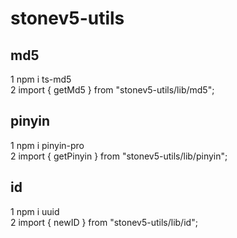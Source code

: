 # stonev5-utils

## md5
1 npm i ts-md5  
2 import { getMd5 } from "stonev5-utils/lib/md5";

## pinyin
1 npm i pinyin-pro  
2 import { getPinyin } from "stonev5-utils/lib/pinyin";

## id
1 npm i uuid  
2 import { newID } from "stonev5-utils/lib/id";
